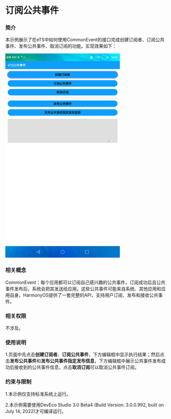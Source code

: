 # 订阅公共事件

### 简介

本示例展示了在eTS中如何使用CommonEvent的接口完成创建订阅者、订阅公共事件、发布公共事件、取消订阅的功能。实现效果如下：

![main](screenshots/device/main.png)

### 相关概念

CommonEvent：每个应用都可以订阅自己感兴趣的公共事件，订阅成功后且公共事件发布后，系统会把其发送给应用。这些公共事件可能来自系统、其他应用和应用自身。HarmonyOS提供了一套完整的API，支持用户订阅、发布和接收公共事件。

### 相关权限

不涉及。

### 使用说明

1.页面中先点击**创建订阅者**、**订阅公共事件**，下方编辑框中显示执行结果；然后点击**发布公共事件**和**发布公共事件指定发布信息**，下方编辑框中展示公共事件发布成功后接收到的公共事件信息，点击**取消订阅**可以取消公共事件订阅。

### 约束与限制

1.本示例仅支持标准系统上运行。

2.本示例需要使用DevEco Studio 3.0 Beta4 (Build Version: 3.0.0.992, built on July 14, 2022)才可编译运行。